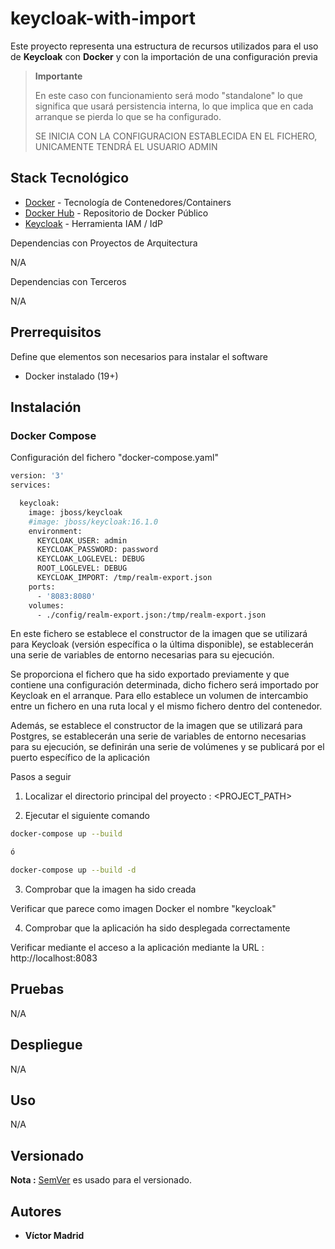 
# keycloak-with-import

Este proyecto representa una estructura de recursos utilizados para el uso de **Keycloak** con **Docker** y con la importación
de una configuración previa

>**Importante**
>
>En este caso con funcionamiento será modo "standalone" lo que significa que usará persistencia interna, lo que implica que en cada arranque se pierda lo que se ha configurado.
>
>SE INICIA CON LA CONFIGURACION ESTABLECIDA EN EL FICHERO, UNICAMENTE TENDRÁ EL USUARIO ADMIN
>


## Stack Tecnológico

* [Docker](https://www.docker.com/) - Tecnología de Contenedores/Containers
* [Docker Hub](https://hub.docker.com/) - Repositorio de Docker Público
* [Keycloak](https://www.keycloak.org/) - Herramienta IAM / IdP


Dependencias con Proyectos de Arquitectura

N/A

Dependencias con Terceros

N/A





## Prerrequisitos

Define que elementos son necesarios para instalar el software

* Docker instalado (19+)





## Instalación

### Docker Compose

Configuración del fichero "docker-compose.yaml"

```bash
version: '3'
services:

  keycloak:
    image: jboss/keycloak
    #image: jboss/keycloak:16.1.0
    environment:
      KEYCLOAK_USER: admin
      KEYCLOAK_PASSWORD: password
      KEYCLOAK_LOGLEVEL: DEBUG
      ROOT_LOGLEVEL: DEBUG
      KEYCLOAK_IMPORT: /tmp/realm-export.json
    ports:
      - '8083:8080'
    volumes:
      - ./config/realm-export.json:/tmp/realm-export.json
```

En este fichero se establece el constructor de la imagen que se utilizará para Keycloak (versión específica o la última disponible), se establecerán una serie de variables de entorno necesarias para su ejecución.

Se proporciona el fichero que ha sido exportado previamente y que contiene una configuración determinada, dicho fichero será importado por Keycloak en el arranque. Para ello establece un volumen de intercambio entre un fichero en una ruta local y el mismo fichero dentro del contenedor.

Además, se establece el constructor de la imagen que se utilizará para Postgres, se establecerán una serie de variables de entorno necesarias para su ejecución, se definirán una serie de volúmenes y se publicará por el puerto específico de la aplicación


Pasos a seguir


1. Localizar el directorio principal del proyecto : <PROJECT_PATH>

2. Ejecutar el siguiente comando

```bash
docker-compose up --build

ó

docker-compose up --build -d
```

3. Comprobar que la imagen ha sido creada

Verificar que parece como imagen Docker el nombre "keycloak"

4. Comprobar que la aplicación ha sido desplegada correctamente

Verificar mediante el acceso a la aplicación mediante la URL : http://localhost:8083





## Pruebas

N/A





## Despliegue

N/A





## Uso

N/A



## Versionado

**Nota :** [SemVer](http://semver.org/) es usado para el versionado.





## Autores

* **Víctor Madrid**

